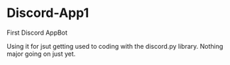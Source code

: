 # Discord-App1
First Discord AppBot

Using it for jsut getting used to coding with the discord.py library. Nothing major going on just yet.
